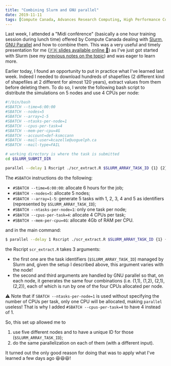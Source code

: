```yaml
---
title: "Combining Slurm and GNU parallel"
date: 2019-11-11
tags: [Compute Canada, Advances Research Computing, High Performance Computing, GNU parallel, Slurm]
---
```


Last week, I attended a "Midi conférence" (basically a one hour training session
during lunch time) offered by Compute Canada dealing with
[Slurm](https://slurm.schedmd.com/quickstart.html), [GNU
Parallel](https://www.gnu.org/software/parallel/) and how to combine them. This
was a very useful and timely presentation for me ([:fr: slides available online
:link:](https://docs.google.com/presentation/d/1ysIaSWa157yiZ-ocX1jkAys1NkGgwolArSwCgAYCUPQ/edit?ts=5dc04169#slide=id.g65b5e056e3_0_5))
as I've just got started with Slurm (see my [previous notes on the
topic](/notes/computesci/graham)) and was eager to learn more.


Earlier today, I found an opportunity to put in practice what I've learned last
week. Indeed I needed to download hundreds of shapefiles (2 different kind of
shapefiles at 2 different for almost 120 years), extract values from them before
deleting them. To do so, I wrote the following bash script to distribute the
simulations on 5 nodes and use 4 CPUs per node:


```sh
#!/bin/bash
#SBATCH --time=6:00:00
#SBATCH --nodes=5
#SBATCH --array=1-5
#SBATCH --ntasks-per-node=1
#SBATCH --cpus-per-task=4
#SBATCH --mem-per-cpu=4G
#SBATCH --account=def-ksmccann
#SBATCH --mail-user=kcazelle@uoguelph.ca
#SBATCH --mail-type=FAIL

# working directory is where the task is submitted
cd $SLURM_SUBMIT_DIR

parallel --delay 1 Rscript ./scr_extract.R $SLURM_ARRAY_TASK_ID {1} {2} ::: {1..2} ::: {1..2}
```

The `#SBATCH` instructions do the following:

- `#SBATCH --time=6:00:00`: allocate 6 hours for the job;
- `#SBATCH --nodes=5`: allocate 5 nodes;
- `#SBATCH --array=1-5`: generate 5 tasks with 1, 2, 3, 4 and 5 as identifiers (represented by `$SLURM_ARRAY_TASK_ID`);
- `#SBATCH --ntasks-per-node=1`: only one task per node;
- `#SBATCH --cpus-per-task=4`: allocate 4 CPUs per task;
- `#SBATCH --mem-per-cpu=4G`: allocate 4Gb of RAM per CPU.

and in the main command:

```sh
$ parallel --delay 1 Rscript ./scr_extract.R $SLURM_ARRAY_TASK_ID {1} {2} ::: {1..2} ::: {1..2}
```

the Rscript `scr_extract.R` takes 3 arguments:

- the first one are the task identifiers (`$SLURM_ARRAY_TASK_ID`) managed by
  Slurm and, given the setup I described above, this argument varies with the
  node!
- the second and third arguments are handled by GNU parallel so that, on each node, it generates the same four combinations (i.e. (1,1), (1,2), (2,1), (2,2)), each of which is run by one of the four CPUs allocated per node.

:warning: Note that if `SBATCH --ntasks-per-node=1` is used without specifying
the number of CPUs per task, only one CPU will be allocated, making `parallel`
useless! That is why I added `#SBATCH --cpus-per-task=4` to have 4 instead of 1.


So, this set up allowed me to

1. use five different nodes and to have a unique ID for those (`$SLURM_ARRAY_TASK_ID`);
2. do the same parallelization on each of them (with a different input).


It turned out the only good reason for doing that was to apply what I've learned
a few days ago :laughing::laughing::laughing:!

